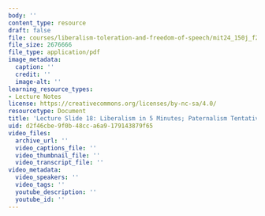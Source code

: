 ```yaml
---
body: ''
content_type: resource
draft: false
file: courses/liberalism-toleration-and-freedom-of-speech/mit24_150j_f23_lec18.pdf
file_size: 2676666
file_type: application/pdf
image_metadata:
  caption: ''
  credit: ''
  image-alt: ''
learning_resource_types:
- Lecture Notes
license: https://creativecommons.org/licenses/by-nc-sa/4.0/
resourcetype: Document
title: 'Lecture Slide 18: Liberalism in 5 Minutes; Paternalism Tentatively Defended'
uid: d2f46cbe-9f0b-48cc-a6a9-179143879f65
video_files:
  archive_url: ''
  video_captions_file: ''
  video_thumbnail_file: ''
  video_transcript_file: ''
video_metadata:
  video_speakers: ''
  video_tags: ''
  youtube_description: ''
  youtube_id: ''
---
```

